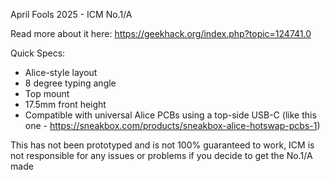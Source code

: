 April Fools 2025 - ICM No.1/A

Read more about it here: https://geekhack.org/index.php?topic=124741.0

Quick Specs:
- Alice-style layout
- 8 degree typing angle
- Top mount
- 17.5mm front height
- Compatible with universal Alice PCBs using a top-side USB-C (like this one - https://sneakbox.com/products/sneakbox-alice-hotswap-pcbs-1)

This has not been prototyped and is not 100% guaranteed to work, ICM is not responsible for any issues or problems if you decide to get the No.1/A made

